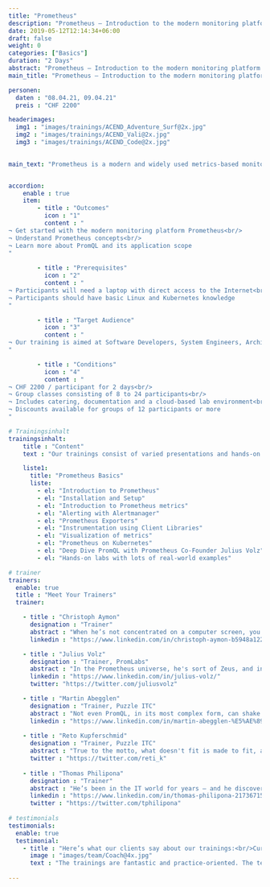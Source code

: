 ```yaml
---
title: "Prometheus"
description: "Prometheus – Introduction to the modern monitoring platform."
date: 2019-05-12T12:14:34+06:00
draft: false
weight: 0
categories: ["Basics"]
duration: "2 Days"
abstract: "Prometheus – Introduction to the modern monitoring platform."
main_title: "Prometheus – Introduction to the modern monitoring platform."

personen: 
  daten : "08.04.21, 09.04.21"
  preis : "CHF 2200"

headerimages:
  img1 : "images/trainings/ACEND_Adventure_Surf@2x.jpg"
  img2 : "images/trainings/ACEND_Vali@2x.jpg"
  img3 : "images/trainings/ACEND_Code@2x.jpg"
  

main_text: "Prometheus is a modern and widely used metrics-based monitoring system. Prometheus is often used in the context of dynamic platforms in the container environment, such as Kubernetes and OpenShift, but is also suitable for monitoring classic environments. This two-day training in German or English offers a practical and clearly understandable introduction to Prometheus technology. The training is offered by acend in cooperation with Puzzle ITC. It can be conducted online or on-site."


accordion:
    enable : true
    item:
        - title : "Outcomes"
          icon : "1"
          content : "
¬ Get started with the modern monitoring platform Prometheus<br/>
¬ Understand Prometheus concepts<br/>
¬ Learn more about PromQL and its application scope
"
 
        - title : "Prerequisites"
          icon : "2"
          content : "
¬ Participants will need a laptop with direct access to the Internet<br/>
¬ Participants should have basic Linux and Kubernetes knowledge
"

        - title : "Target Audience"
          icon : "3"
          content : "
¬ Our training is aimed at Software Developers, System Engineers, Architects and anyone who wants to understand and use Prometheus for monitoring
"

        - title : "Conditions"
          icon : "4"
          content : "
¬ CHF 2200 / participant for 2 days<br/>
¬ Group classes consisting of 8 to 24 participants<br/>
¬ Includes catering, documentation and a cloud-based lab environment<br/>
¬ Discounts available for groups of 12 participants or more
"

# Trainingsinhalt
trainingsinhalt: 
    title : "Content"
    text : "Our trainings consist of varied presentations and hands-on labs in order to teach content in an appealing fashion. We are happy to discuss the possibility of tailoring the content to your infrastructure. Should you require additional contents, we can adapt the program to your needs."

    liste1:
      title: "Prometheus Basics"
      liste:
        - el: "Introduction to Prometheus"
        - el: "Installation and Setup"
        - el: "Introduction to Prometheus metrics"
        - el: "Alerting with Alertmanager"
        - el: "Prometheus Exporters"
        - el: "Instrumentation using Client Libraries" 
        - el: "Visualization of metrics"
        - el: "Prometheus on Kubernetes"
        - el: "Deep Dive PromQL with Prometheus Co-Founder Julius Volz"
        - el: "Hands-on labs with lots of real-world examples"

# trainer
trainers:
  enable: true
  title : "Meet Your Trainers"
  trainer:

    - title : "Christoph Aymon"
      designation : "Trainer"
      abstract : "When he’s not concentrated on a computer screen, you’re most likely to find him in a fast car – he only does extra laps on the Nürburgring."
      linkedin : "https://www.linkedin.com/in/christoph-aymon-b5948a122/"

    - title : "Julius Volz"
      designation : "Trainer, PromLabs"
      abstract : "In the Prometheus universe, he's sort of Zeus, and in ours, he does some of the training as a special guest."
      linkedin : "https://www.linkedin.com/in/julius-volz/"
      twitter: "https://twitter.com/juliusvolz"

    - title : "Martin Abegglen"
      designation : "Trainer, Puzzle ITC"
      abstract : "Not even PromQL, in its most complex form, can shake him out of his calm. He regularly amazes with his know-how."
      linkedin : "https://www.linkedin.com/in/martin-abegglen-%E5%AE%89%E9%A9%AC%E4%B8%81-171941150/"
      
    - title : "Reto Kupferschmid"
      designation : "Trainer, Puzzle ITC"
      abstract : "True to the motto, what doesn't fit is made to fit, as an engineer he solves all challenges in no time at all."
      twitter : "https://twitter.com/reti_k"
      
    - title : "Thomas Philipona"
      designation : "Trainer"
      abstract : "He’s been in the IT world for years – and he discovers everything else on his bicycle."
      linkedin : "https://www.linkedin.com/in/thomas-philipona-217367158/"
      twitter : "https://twitter.com/tphilipona"
      
# testimonials
testimonials:
  enable: true
  testimonial:
    - title : "Here’s what our clients say about our trainings:<br/>Curdin Salis Gross, Bern"
      image : "images/team/Coach@4x.jpg"
      text : "The trainings are fantastic and practice-oriented. The teachers take time to patiently address individual questions. All in all, only to be recommended!" 
      
---
```

